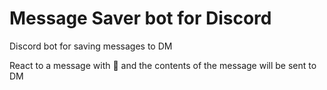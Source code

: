 # Message Saver bot for Discord

Discord bot for saving messages to DM

React to a message with 🔖 and the contents of the message will be sent to DM